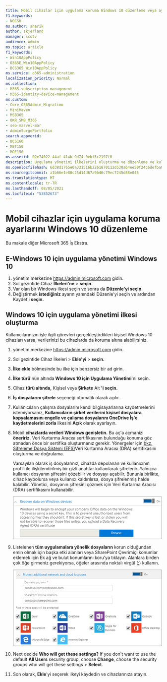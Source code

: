 ```yaml
---
title: Mobil cihazlar için uygulama koruma Windows 10 düzenleme veya ayarlama
f1.keywords:
- NOCSH
ms.author: sharik
author: skjerland
manager: scotv
audience: Admin
ms.topic: article
f1_keywords:
- Win10AppPolicy
- O365E_Win10AppPolicy
- BCS365_Win10AppPolicy
ms.service: o365-administration
localization_priority: Normal
ms.collection:
- M365-subscription-management
- M365-identity-device-management
ms.custom:
- Core_O365Admin_Migration
- MiniMaven
- MSB365
- OKR_SMB_M365
- seo-marvel-mar
- AdminSurgePortfolio
search.appverid:
- BCS160
- MET150
- MOE150
ms.assetid: 02e74022-44af-414b-9d74-0ebf5c2197f0
description: Uygulama yönetimi ilkelerini oluşturma ve düzenleme ve kullanıcılarının kişisel cihazlarında iş dosyalarını koruma Windows 10 öğrenin.
ms.openlocfilehash: 6d38d1765e0a331516b2261870112d530ab4ee50f24c6defba95964ea4d9dcfa
ms.sourcegitcommit: a1b66e1e80c25d14d67a9b46c79ec7245d88e045
ms.translationtype: MT
ms.contentlocale: tr-TR
ms.lasthandoff: 08/05/2021
ms.locfileid: "53852673"
---
```

# <a name="set-or-edit-application-protection-settings-for-windows-10-devices"></a>Mobil cihazlar için uygulama koruma ayarlarını Windows 10 düzenleme

Bu makale diğer Microsoft 365 İş Ekstra.

## <a name="edit-an-app-management-policy-for-windows-10"></a>E-Windows 10 için uygulama yönetimi Windows 10

1. yönetim merkezine <a href="https://go.microsoft.com/fwlink/p/?linkid=837890" target="_blank">https://admin.microsoft.com</a> gidin.     
2. Sol gezintide Cihaz **İlkeleri'ne** \> **seçin.**
1. Var olan bir Windows ilkesi seçin ve sonra da **Düzenle'yi seçin.**
1. Değiştirmek **istediğiniz** ayarın yanındaki Düzenle'yi seçin ve ardından Kaydet'i **seçin.**

## <a name="create-an-app-management-policy-for-windows-10"></a>Windows 10 için uygulama yönetimi ilkesi oluşturma

Kullanıcılarınızın işle ilgili görevleri gerçekleştirdikleri kişisel Windows 10 cihazları varsa, verilerinizi bu cihazlarda da koruma altına alabilirsiniz.
  
1. yönetim merkezine <a href="https://go.microsoft.com/fwlink/p/?linkid=837890" target="_blank">https://admin.microsoft.com</a> gidin. 
2. Sol gezintide Cihaz  İlkeleri \> **Ekle'yi** \> **seçin.**
3. **İlke ekle** bölmesinde bu ilke için benzersiz bir ad girin. 
4. **İlke türü**'nün altında **Windows 10 için Uygulama Yönetimi**'ni seçin.
5. Cihaz **türü altında,** Kişisel veya **Şirkete** Ait **'i seçin.**
6. **İş dosyalarını şifrele** seçeneği otomatik olarak açılır. 
7. Kullanıcıların çalışma dosyalarını kendi bilgisayarlarına kaydetmelerini istemiyorsanız, **Kullanıcıların şirket verilerini kişisel dosyalara kopyalamasını engelle ve çalışma dosyalarını OneDrive İş'e kaydetmelerini zorla** ilkesini **Açık** olarak ayarlayın. 
9. Mobil **cihazlarda verileri Windows genişletin.** Bu aç'a açmanizi **öneririz.**
    Veri Kurtarma Aracısı sertifikasının bulunduğu konuma göz atmadan önce bir sertifika oluşturmanız gerekir. Yönergeler için [bkz. Şifreleme Dosya Sistemi (EFS)](/windows/security/information-protection/windows-information-protection/create-and-verify-an-efs-dra-certificate)Veri Kurtarma Aracısı (DRA) sertifikasını oluşturma ve doğrulama.
    
    Varsayılan olarak iş dosyalarınız, cihazda depolanan ve kullanıcının profili ile ilişkilendirilmiş bir gizli anahtar kullanılarak şifrelenir. Yalnızca kullanıcı dosyanın şifresini çözebilir ve dosyayı açabilir. Bununla birlikte, cihaz kaybolursa veya kullanıcı kaldırılırsa, dosya şifrelenmiş halde kalabilir. Yönetici, dosyanın şifresini çözmek için Veri Kurtarma Aracısı (DRA) sertifikasını kullanabilir.
    
    ![Browse to Data Recovery Agent certificate.](../media/7d7d664f-b72f-4293-a3e7-d0fa7371366c.png)
  
10. Listelenen **tüm uygulamalara yönelik dosyaların** korun olduğundan emin olmak için başka etki alanları veya SharePoint Çevrimiçi konumlar eklemek için Ek ağ ve bulut konumlarını koru'ya tıklayın. Alanlara birden çok öğe girmeniz gerekiyorsa, öğeler arasında noktalı virgül (;) kullanın.
    
    ![Expand Protect additional network and cloud locations, and enter domains or SharePoint Online sites you own.](../media/7afaa0c7-ba53-456d-8c61-312c45e09625.png)
  
11. Next decide **Who will get these settings?** If you don't want to use the default **All Users** security group, choose **Change**, choose the security groups who will get these settings \> **Select**.
12. Son olarak, **Ekle**'yi seçerek ilkeyi kaydedin ve cihazlarınıza atayın.